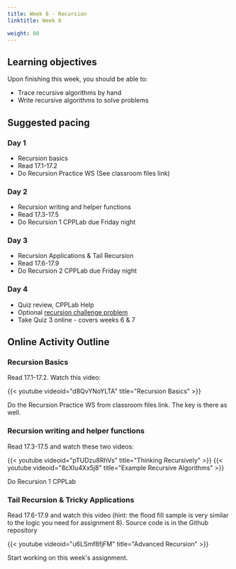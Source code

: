 ```yaml
---
title: Week 8 - Recursion
linktitle: Week 8

weight: 80
---
```


## Learning objectives

Upon finishing this week, you should be able to:

-   Trace recursive algorithms by hand
-   Write recursive algorithms to solve problems

## Suggested pacing

### Day 1

-   Recursion basics
-   Read 17.1-17.2
-   Do Recursion Practice WS (See classroom files link)

### Day 2

-   Recursion writing and helper functions
-   Read 17.3-17.5
-   Do Recursion 1 CPPLab due Friday night

### Day 3

-   Recursion Applications & Tail Recursion
-   Read 17.6-17.9
-   Do Recursion 2 CPPLab due Friday night

### Day 4

-   Quiz review, CPPLab Help
-   Optional [recursion challenge problem](http://computerscience.chemeketa.edu/cpplab/problems/StringPermutations/)
-   Take Quiz 3 online - covers weeks  6 & 7

## Online Activity Outline

### Recursion Basics

Read 17.1-17.2. Watch this video:

{{< youtube videoid="d8QvYNoYLTA" title="Recursion Basics" >}}

Do the Recursion Practice WS from classroom files link. The key is
there as well.

### Recursion writing and helper functions

Read 17.3-17.5 and watch these two videos:

{{< youtube videoid="pTUDzu8RhVs" title="Thinking Recursively" >}}
{{< youtube videoid="8cXIu4Xx5j8" title="Example Recursive Algorithms" >}}

Do Recursion 1 CPPLab

### Tail Recursion & Tricky Applications

Read 17.6-17.9 and watch this video (hint: the flood fill sample is
very similar to the logic you need for assignment 8). Source code is
in the Github repository

{{< youtube videoid="u6LSmf8fjFM" title="Advanced Recursion" >}}

Start working on this week's assignment.
